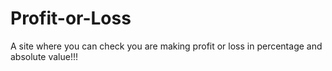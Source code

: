 # Profit-or-Loss
A site where you can check you are making profit or loss in percentage and absolute value!!!
